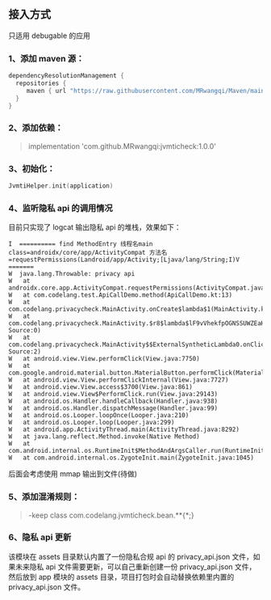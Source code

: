 ## 接入方式

只适用 debugable 的应用

### 1、添加 maven 源：

```groovy
dependencyResolutionManagement {
  repositories {
     maven { url "https://raw.githubusercontent.com/MRwangqi/Maven/main"}
  }
}
```

### 2、添加依赖：

> implementation 'com.github.MRwangqi:jvmticheck:1.0.0'

### 3、初始化：

```kotlin
JvmtiHelper.init(application)
```


### 4、监听隐私 api 的调用情况
目前只实现了 logcat 输出隐私 api 的堆栈，效果如下：
```
I  ========== find MethodEntry 线程名main class=androidx/core/app/ActivityCompat 方法名=requestPermissions(Landroid/app/Activity;[Ljava/lang/String;I)V =======
W  java.lang.Throwable: privacy api
W  	at androidx.core.app.ActivityCompat.requestPermissions(ActivityCompat.java:518)
W  	at com.codelang.test.ApiCallDemo.method(ApiCallDemo.kt:13)
W  	at com.codelang.privacycheck.MainActivity.onCreate$lambda$1(MainActivity.kt:22)
W  	at com.codelang.privacycheck.MainActivity.$r8$lambda$lF9vVhekfpOGNSSUWZEaHZtqAXs(Unknown Source:0)
W  	at com.codelang.privacycheck.MainActivity$$ExternalSyntheticLambda0.onClick(Unknown Source:2)
W  	at android.view.View.performClick(View.java:7750)
W  	at com.google.android.material.button.MaterialButton.performClick(MaterialButton.java:1218)
W  	at android.view.View.performClickInternal(View.java:7727)
W  	at android.view.View.access$3700(View.java:861)
W  	at android.view.View$PerformClick.run(View.java:29143)
W  	at android.os.Handler.handleCallback(Handler.java:938)
W  	at android.os.Handler.dispatchMessage(Handler.java:99)
W  	at android.os.Looper.loopOnce(Looper.java:210)
W  	at android.os.Looper.loop(Looper.java:299)
W  	at android.app.ActivityThread.main(ActivityThread.java:8292)
W  	at java.lang.reflect.Method.invoke(Native Method)
W  	at com.android.internal.os.RuntimeInit$MethodAndArgsCaller.run(RuntimeInit.java:556)
W  	at com.android.internal.os.ZygoteInit.main(ZygoteInit.java:1045)
```
后面会考虑使用 mmap 输出到文件(待做)

### 5、添加混淆规则：

> -keep class com.codelang.jvmticheck.bean.**{*;}

### 6、隐私 api 更新

该模块在 assets 目录默认内置了一份隐私合规 api 的 privacy_api.json 文件，如果未来隐私 api
文件需要更新，可以自己重新创建一份 privacy_api.json 文件，然后放到 app 模块的 assets
目录，项目打包时会自动替换依赖里内置的 privacy_api.json 文件。